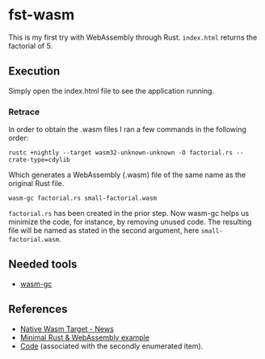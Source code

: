 # fst-wasm
This is my first try with WebAssembly through Rust.
```index.html``` returns the factorial of 5.

## Execution
Simply open the index.html file to see the application running.

### Retrace
In order to obtain the .wasm files I ran a few commands in the following order:

```shell
rustc +nightly --target wasm32-unknown-unknown -O factorial.rs --crate-type=cdylib
```

Which generates a WebAssembly (.wasm) file of the same name as the original Rust file.

```shell
wasm-gc factorial.rs small-factorial.wasm
```

```factorial.rs``` has been created in the prior step. Now wasm-gc helps us
minimize the code, for instance, by removing unused code. The resulting file
will be named as stated in the second argument, here ```small-factorial.wasm```.

## Needed tools
* [wasm-gc](https://github.com/alexcrichton/wasm-gc)

## References
* [Native Wasm Target - News](https://gist.github.com/steveklabnik/d86491646b9e3e420f8806a286ec8e92)
* [Minimal Rust & WebAssembly example](https://www.hellorust.com/demos/add/index.html)
* [Code](https://gist.github.com/steveklabnik/d86491646b9e3e420f8806a286ec8e92) (associated with the secondly enumerated item).
